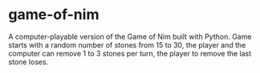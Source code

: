 # game-of-nim
A computer-playable version of the Game of Nim built with Python. Game starts with a random number of stones from 15 to 30, the player and the computer can remove 1 to 3 stones per turn, the player to remove the last stone loses.
